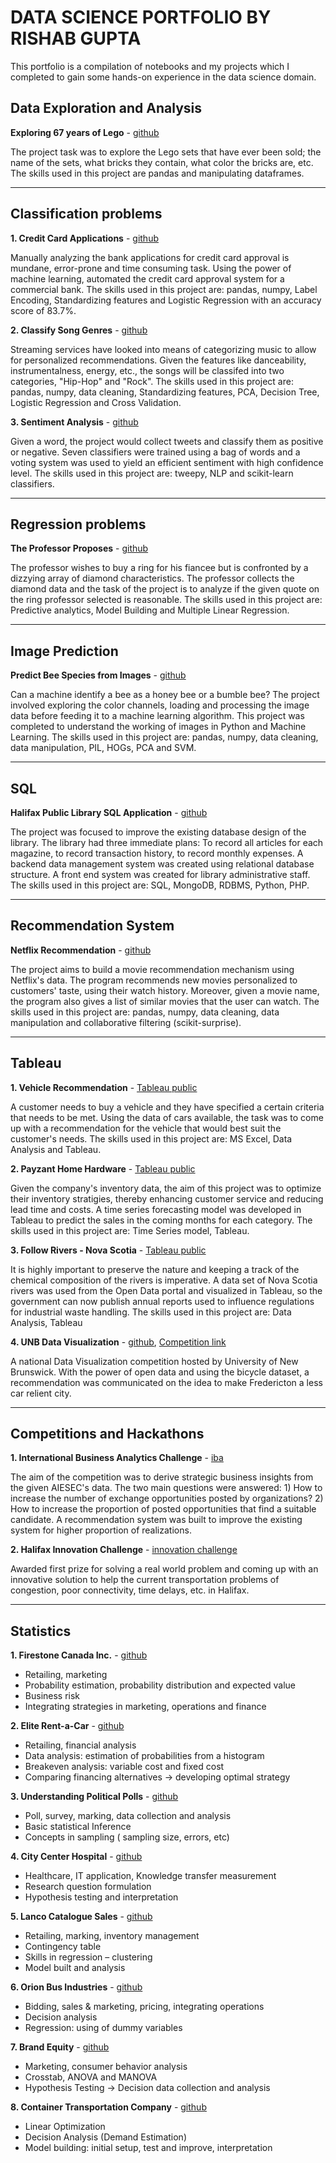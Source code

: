 # DATA SCIENCE PORTFOLIO BY RISHAB GUPTA



This portfolio is a compilation of notebooks and my projects which I completed to gain some hands-on experience in the data science domain.

## Data Exploration and Analysis

**Exploring 67 years of Lego** - [github](https://github.com/rishabgupta94/Exploring-67-years-of-lego/blob/master/notebook.ipynb)

The project task was to explore the Lego sets that have ever been sold; the name of the sets, what bricks they contain, what color the bricks are, etc. The skills used in this project are pandas and manipulating dataframes.

---

## Classification problems

**1. Credit Card Applications** - [github](https://github.com/rishabgupta94/Credit-Card-Applications/blob/master/notebook.ipynb)

Manually analyzing the bank applications for credit card approval is mundane, error-prone and time consuming task. Using the power of machine learning, automated the credit card approval system for a commercial bank. The skills used in this project are: pandas, numpy, Label Encoding, Standardizing features and Logistic Regression with an accuracy score of 83.7%.

**2. Classify Song Genres** - [github](https://github.com/rishabgupta94/Classify-Song-Genres)

Streaming services have looked into means of categorizing music to allow for personalized recommendations. Given the features like danceability, instrumentalness, energy, etc., the songs will be classifed into two categories, "Hip-Hop" and "Rock". The skills used in this project are: pandas, numpy, data cleaning, Standardizing features, PCA, Decision Tree, Logistic Regression and Cross Validation.

**3. Sentiment Analysis** - [github](https://github.com/rishabgupta94/Sentiment-Analysis)

Given a word, the project would collect tweets and classify them as positive or negative. Seven classifiers were trained using a bag of words and a voting system was used to yield an efficient sentiment with high confidence level. The skills used in this project are: tweepy, NLP and scikit-learn classifiers.

---

## Regression problems

**The Professor Proposes** - [github](https://github.com/rishabgupta94/The-Professor-Proposes)

The professor wishes to buy a ring for his fiancee but is confronted by a dizzying array of diamond characteristics. The professor collects the diamond data and the task of the project is to analyze if the given quote on the ring professor selected is reasonable. The skills used in this project are: Predictive analytics, Model Building and Multiple Linear Regression.

---

## Image Prediction

**Predict Bee Species from Images** - [github](https://github.com/rishabgupta94/Image-Prediction)

Can a machine identify a bee as a honey bee or a bumble bee? The project involved exploring the color channels, loading and processing the image data before feeding it to a machine learning algorithm. This project was completed to understand the working of images in Python and Machine Learning. The skills used in this project are: pandas, numpy, data cleaning, data manipulation, PIL, HOGs, PCA and SVM.

---

## SQL

**Halifax Public Library SQL Application** - [github](https://github.com/rishabgupta94/Halifax-Public-Library-PHP-SQL-Application)

The project was focused to improve the existing database design of the library. The library had three immediate plans: To record all articles for each magazine, to record transaction history, to record monthly expenses. A backend data management system was created using relational database structure. A front end system was created for library administrative staff. The skills used in this project are: SQL, MongoDB, RDBMS, Python, PHP.

---

## Recommendation System

**Netflix Recommendation** - [github](https://github.com/rishabgupta94/Netflix-Prize)

The project aims to build a movie recommendation mechanism using Netflix's data. The program recommends new movies personalized to customers' taste, using their watch history. Moreover, given a movie name, the program also gives a list of similar movies that the user can watch. The skills used in this project are: pandas, numpy, data cleaning, data manipulation and collaborative filtering (scikit-surprise).

---

## Tableau

**1. Vehicle Recommendation** - [Tableau public](https://public.tableau.com/profile/rishab.gupta#!/vizhome/RecommendationforVehiclePurchase/SCover)

A customer needs to buy a vehicle and they have specified a certain criteria that needs to be met. Using the data of cars available, the task was to come up with a recommendation for the vehicle that would best suit the customer's needs. The skills used in this project are: MS Excel, Data Analysis and Tableau.

**2. Payzant Home Hardware** - [Tableau public](https://public.tableau.com/profile/rishab.gupta#!/vizhome/HomeHardware3/Dashboard1)

Given the company's inventory data, the aim of this project was to optimize their inventory stratigies, thereby enhancing customer service and reducing lead time and costs. A time series forecasting model was developed in Tableau to predict the sales in the coming months for each category. The skills used in this project are: Time Series model, Tableau.

**3. Follow Rivers - Nova Scotia** - [Tableau public](https://public.tableau.com/profile/rishab.gupta#!/vizhome/FollowRivers-OpenData/Dashboard1)

It is highly important to preserve the nature and keeping a track of the chemical composition of the rivers is imperative. A data set of Nova Scotia rivers was used from the Open Data portal and visualized in Tableau, so the government can now publish annual reports used to influence regulations for industrial waste handling. The skills used in this project are: Data Analysis, Tableau

**4. UNB Data Visualization** - [github](https://github.com/rishabgupta94/Data-Visualization-UNB), [Competition link](http://unb.ca/data)

A national Data Visualization competition hosted by University of New Brunswick. With the power of open data and using the bicycle dataset, a recommendation was communicated on the idea to make Fredericton a less car relient city.

---

## Competitions and Hackathons

**1. International Business Analytics Challenge** - [iba](http://www.ibachallenge.org/)

The aim of the competition was to derive strategic business insights from the given AIESEC's data. The two main questions were answered: 1) How to increase the number of exchange opportunities posted by organizations? 2) How to increase the proportion of posted opportunities that find a suitable candidate. A recommendation system was built to improve the existing system for higher proportion of realizations.

**2. Halifax Innovation Challenge** - [innovation challenge](http://innovationchallenge.agendamanagers.ca/)

Awarded first prize for solving a real world problem and coming up with an innovative solution to help the current transportation problems of congestion, poor connectivity, time delays, etc. in Halifax.

---

## Statistics

**1. Firestone Canada Inc.** - [github](https://github.com/rishabgupta94/Statistics-Coursework/tree/master/Assignment%201)

* Retailing, marketing
* Probability estimation, probability distribution and expected value
* Business risk
* Integrating strategies in marketing, operations and finance

**2. Elite Rent-a-Car** - [github](https://github.com/rishabgupta94/Statistics-Coursework/tree/master/Assignment%202)

* Retailing, financial analysis
* Data analysis: estimation of probabilities from a histogram
* Breakeven analysis: variable cost and fixed cost
* Comparing financing alternatives → developing optimal strategy

**3. Understanding Political Polls** - [github](https://github.com/rishabgupta94/Statistics-Coursework/tree/master/Assignment%203)

* Poll, survey, marking, data collection and analysis
* Basic statistical Inference
* Concepts in sampling ( sampling size, errors, etc)

**4. City Center Hospital** - [github](https://github.com/rishabgupta94/Statistics-Coursework/tree/master/Assignment%204)

* Healthcare, IT application, Knowledge transfer measurement
* Research question formulation
* Hypothesis testing and interpretation

**5. Lanco Catalogue Sales** - [github](https://github.com/rishabgupta94/Statistics-Coursework/tree/master/Assignment%205)

* Retailing, marking, inventory management
* Contingency table
* Skills in regression – clustering
* Model built and analysis

**6. Orion Bus Industries** - [github](https://github.com/rishabgupta94/Statistics-Coursework/tree/master/Assignment%206)

* Bidding, sales & marketing, pricing, integrating operations
* Decision analysis
* Regression: using of dummy variables

**7. Brand Equity** - [github](https://github.com/rishabgupta94/Statistics-Coursework/tree/master/Assignment%207)

* Marketing, consumer behavior analysis
* Crosstab, ANOVA and MANOVA
* Hypothesis Testing → Decision data collection and analysis

**8. Container Transportation Company** - [github](https://github.com/rishabgupta94/Statistics-Coursework/tree/master/Bonus%20Case)

* Linear Optimization
* Decision Analysis (Demand Estimation)
* Model building: initial setup, test and improve, interpretation
